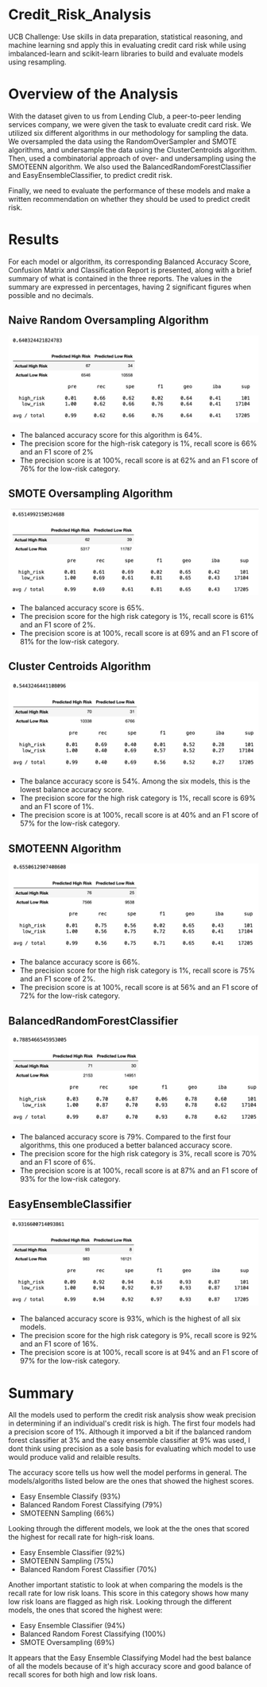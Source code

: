 # Credit_Risk_Analysis
UCB Challenge: Use skills in data preparation, statistical reasoning, and machine learning snd apply this in evaluating credit card risk while using imbalanced-learn and scikit-learn libraries to build and evaluate models using resampling.
 
# Overview of the Analysis 
With the dataset given to us from Lending Club, a peer-to-peer lending services company, we were given the task to evaluate credit card risk. We utilized six different algorithms in our methodology for sampling the data. We oversampled the data using the RandomOverSampler and SMOTE algorithms, and undersample the data using the ClusterCentroids algorithm. Then, used a combinatorial approach of over- and undersampling using the SMOTEENN algorithm. We also used the BalancedRandomForestClassifier and EasyEnsembleClassifier, to predict credit risk. 

Finally, we need to evaluate the performance of these models and make a written recommendation on whether they should be used to predict credit risk.


# Results
For each model or algorithm, its corresponding Balanced Accuracy Score, Confusion Matrix and Classification Report is presented, along with a brief summary of what is contained in the three reports. The values in the summary are expressed in percentages, having 2 significant figures when possible and no decimals.

## Naive Random Oversampling Algorithm
![Naive_Random_Oversampling_Algorithm](resources/NROA.png)
* The balanced accuracy score for this algorithm is 64%.
* The precision score for the high-risk category is 1%, recall score is 66% and an F1 score of 2%  
* The precision score is at 100%, recall score is at 62% and an F1 score of 76% for the low-risk category.

## SMOTE Oversampling Algorithm
![SMOTE_Oversampling_Algorithm](resources/SMOTE.png)
* The balanced accuracy score is 65%.
* The precision score for the high risk category is 1%, recall score is 61% and an F1 score of 2%.
* The precision score is at 100%, recall score is at 69% and an F1 score of 81% for the low-risk category.

## Cluster Centroids Algorithm
![Cluster_Centroids_Algorithm](resources/CCA.png)
* The balance accuracy score is 54%. Among the six models, this is the lowest balance accuracy score.
* The precision score for the high risk category is 1%, recall score is 69% and an F1 score of 1%.
* The precision score is at 100%, recall score is at 40% and an F1 score of 57% for the low-risk category.

## SMOTEENN Algorithm
![SMOTEENN_Algorithm](resources/SMOTEENN.png)
* The balance accuracy score is 66%.
* The precision score for the high risk category is 1%, recall score is 75% and an F1 score of 2%.
* The precision score is at 100%, recall score is at 56% and an F1 score of 72% for the low-risk category.

## BalancedRandomForestClassifier
![BalancedRandomForestClassifie](resources/BRFC.png)
* The balanced accuracy score is 79%. Compared to the first four algorithms, this one produced a better balanced accuracy score.
* The precision score for the high risk category is 3%, recall score is 70% and an F1 score of 6%.
* The precision score is at 100%, recall score is at 87% and an F1 score of 93% for the low-risk category.

## EasyEnsembleClassifier
![EasyEnsembleClassifier](resources/EEC.png)
* The balanced accuracy score is 93%, which is the highest of all six models.
* The precision score for the high risk category is 9%, recall score is 92% and an F1 score of 16%.
* The precision score is at 100%, recall score is at 94% and an F1 score of 97% for the low-risk category.

# Summary

All the models used to perform the credit risk analysis show weak precision in determining if an individual's credit risk is high. The first four models had a precision score of 1%. Although it imporved a bit if the balanced random forest classifier at 3% and the easy ensemble classifier at 9% was used, I dont think using precision as a sole basis for evaluating which model to use would produce valid and relaible results. 

The accuracy score tells us how well the model performs in general. The models/algoriths listed below are the ones that showed the highest scores.
* Easy Ensemble Classify (93%)
* Balanced Random Forest Classifying (79%)
* SMOTEENN Sampling (66%)

Looking through the different models, we look at the the ones that scored the highest for recall rate for high-risk loans.
* Easy Ensemble Classifier (92%)
* SMOTEENN Sampling (75%)
* Balanced Random Forest Classifier (70%)

Another important statistic to look at when comparing the models is the recall rate for low risk loans. This score in this category shows how many low risk loans are flagged as high risk. Looking through the different models, the ones that scored the highest were:
* Easy Ensemble Classifier (94%)
* Balanced Random Forest Classifying (100%)
* SMOTE Oversampling (69%)

It appears that the Easy Ensemble Classifying Model had the best balance of all the models because of it's high accuracy score and good balance of recall scores for both high and low risk loans.




